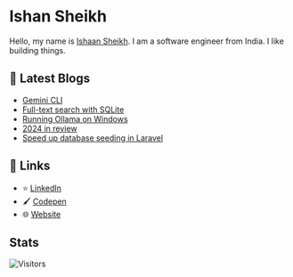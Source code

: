 # Ishan Sheikh

Hello, my name is [Ishaan Sheikh](https://frikishaan.com). I am a software engineer from India. I like building things.

## 📕 Latest Blogs

<!-- BLOG-POST-LIST:START -->
- [Gemini CLI](https://frikishaan.com/blog/gemini-cli/)
- [Full-text search with SQLite](https://frikishaan.com/blog/full-text-search-with-sqlite/)
- [Running Ollama on Windows](https://frikishaan.com/blog/ollama-on-windows/)
- [2024 in review](https://frikishaan.com/blog/2024/)
- [Speed up database seeding in Laravel](https://frikishaan.com/blog/speed-up-database-seeding-in-laravel/)
<!-- BLOG-POST-LIST:END -->

## 🔗 Links
<!-- - 🐦 [Twitter](https://twitter.com/imishaan005) -->
- ⭐ [LinkedIn](https://www.linkedin.com/in/ishaan-s/)
- 🖌 [Codepen](https://codepen.io/sheikh_ishaan/)
- 🌐 [Website](https://frikishaan.com)

## Stats

![Visitors](https://api.visitorbadge.io/api/combined?path=https%3A%2F%2Fgithub.com%2Fsheikh005&label=Visitors&labelColor=%231abc9c&countColor=%23697689&style=flat-square)
